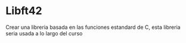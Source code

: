 # Libft42
Crear una libreria basada en las funciones estandard de C, esta libreria seria usada a lo largo del curso
